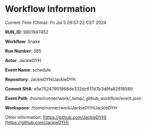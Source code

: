 # Workflow Information

Current Time (China): Fri Jul  5 09:57:22 CST 2024  

**RUN_ID**: 9801947452  

**Workflow**: Snake  

**Run Number**: 385  

**Actor**: JackieDYH  

**Event Name**: schedule  

**Repository**: JackieDYH/JackieDYH  

**Commit SHA**: e5e75247951968de332dc617d7b3d8fa82818589  

**Event Path**: /home/runner/work/_temp/_github_workflow/event.json  

**Workspace**: /home/runner/work/JackieDYH/JackieDYH  

Other information: [https://github.com/JackieDYH](https://github.com/JackieDYH)
